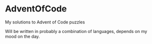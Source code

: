 # AdventOfCode
My solutions to Advent of Code puzzles

Will be written in probably a combination of languages, depends on my mood on the day.
